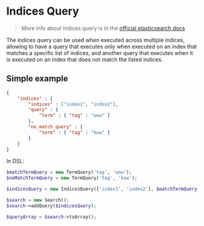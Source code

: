 # Indices Query

> More info about indices query is in the [official elasticsearch docs][1]

The indices query can be used when executed across multiple indices, allowing to have a query that executes
only when executed on an index that matches a specific list of indices, and another query that executes
when it is executed on an index that does not match the listed indices.

## Simple example

```JSON
{
    "indices" : {
        "indices" : ["index1", "index2"],
        "query" : {
            "term" : { "tag" : "wow" }
        },
        "no_match_query" : {
            "term" : { "tag" : "kow" }
        }
    }
}
```

In DSL:

```php
$matchTermQuery = new TermQuery('tag', 'wow');
$noMatchTermQuery = new TermQuery('tag', 'kow');

$indicesQuery = new IndicesQuery(['index1', 'index2'], $matchTermQuery, $noMatchTermQuery);

$search = new Search();
$search->addQuery($indicesQuery);

$queryArray = $search->toArray();
```

[1]: https://www.elastic.co/guide/en/elasticsearch/reference/current/query-dsl-indices-query.html
